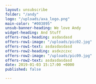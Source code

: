 ```yaml
---
layout: unsubscribe
folder: "/andy"
logo: "/uploads/axa_logo.png"
main-color: "#003895"
unsub-banner-heading: We love Andy
widget-heading: And Stuff
offers-row1-heading: asdasdasd
offers-row1-image: "/uploads/pic02.jpg"
offers-row1-text: asdasdasdasd
offers-row2-heading: asdxzczxc
offers-row2-image: "/uploads/pic09.jpg"
offers-row2-text: asdasdasdasd
date: 2019-01-03 15:17:00 +0000
published: false

---
```

